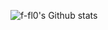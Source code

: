 ![f-fl0's Github stats](https://github-readme-stats.vercel.app/api?username=f-fl0&count_private=true&theme=dark&show_icons=true)
